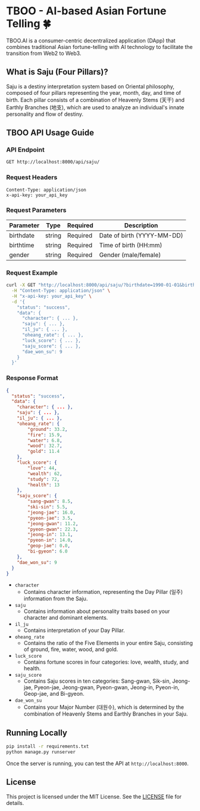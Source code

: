 # TBOO - AI-based Asian Fortune Telling 🍀

TBOO.AI is a consumer-centric decentralized application (DApp) that combines traditional Asian fortune-telling with AI technology to facilitate the transition from Web2 to Web3.

## What is Saju (Four Pillars)?

Saju is a destiny interpretation system based on Oriental philosophy, composed of four pillars representing the year, month, day, and time of birth. Each pillar consists of a combination of Heavenly Stems (天干) and Earthly Branches (地支), which are used to analyze an individual's innate personality and flow of destiny.

## TBOO API Usage Guide

### API Endpoint

```bash
GET http://localhost:8000/api/saju/
```

### Request Headers
```
Content-Type: application/json
x-api-key: your_api_key
```

### Request Parameters

| Parameter | Type | Required | Description |
|-----------|------|----------|-------------|
| birthdate | string | Required | Date of birth (YYYY-MM-DD) |
| birthtime | string | Required | Time of birth (HH:mm) |
| gender | string | Required | Gender (male/female) |

### Request Example

```bash
curl -X GET "http://localhost:8000/api/saju/?birthdate=1990-01-01&birthtime=12:00&gender=male" \
  -H "Content-Type: application/json" \
  -H "x-api-key: your_api_key" \
  -d '{
    "status": "success",
    "data": {
      "character": { ... },
      "saju": { ... },
      "il_ju": { ... },
      "oheang_rate": { ... },
      "luck_score": { ... },
      "saju_score": { ... },
      "dae_won_su": 9
    }
  }'
```

### Response Format

```json
{
  "status": "success",
  "data": {
    "character": { ... },
    "saju": { ... },
    "il_ju": { ... },
    "oheang_rate": {
        "ground": 33.2,
        "fire": 15.9,
        "water": 6.8,
        "wood": 32.7,
        "gold": 11.4
    },
    "luck_score": {
        "love": 44,
        "wealth": 62,
        "study": 72,
        "health": 13
    },
    "saju_score": {
        "sang-gwan": 8.5,
        "ski-sin": 5.5,
        "jeong-jae": 16.0,
        "pyeon-jae": 3.5,
        "jeong-gwan": 11.2,
        "pyeon-gwan": 22.3,
        "jeong-in": 13.1,
        "pyeon-in": 14.0,
        "geop-jae": 0.0,
        "bi-gyeon": 6.0
    },
    "dae_won_su": 9
  }
}
```

- `character`
    - Contains character information, representing the Day Pillar (일주) information from the Saju.
- `saju`
    - Contains information about personality traits based on your character and dominant elements.
- `il_ju`
    - Contains interpretation of your Day Pillar.
- `oheang_rate`
    - Contains the ratio of the Five Elements in your entire Saju, consisting of ground, fire, water, wood, and gold.
- `luck_score`
    - Contains fortune scores in four categories: love, wealth, study, and health.
- `saju_score`
    - Contains Saju scores in ten categories: Sang-gwan, Sik-sin, Jeong-jae, Pyeon-jae, Jeong-gwan, Pyeon-gwan, Jeong-in, Pyeon-in, Geop-jae, and Bi-gyeon.
- `dae_won_su`
    - Contains your Major Number (대원수), which is determined by the combination of Heavenly Stems and Earthly Branches in your Saju.

## Running Locally

```bash
pip install -r requirements.txt
python manage.py runserver
```

Once the server is running, you can test the API at `http://localhost:8000`.

## License

This project is licensed under the MIT License. See the [LICENSE](LICENSE) file for details.
